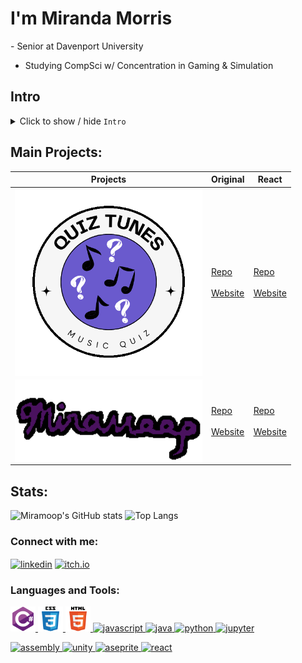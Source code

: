 <h1 align="left">I'm Miranda Morris</h1>
- Senior at Davenport University 

- Studying CompSci w/ Concentration in Gaming & Simulation
  
## Intro
<details>
    <summary>Click to show / hide <code>Intro</code></summary><br>



[[↑ Back to Top ↑]](#-table-of-contents)

</details>






  
<h2 align="left">Main Projects:</h2>

| Projects  | Original | React |
| ------------- | ------------- | ------------- |
| <img align="center" src="QuizTunesLogo.png" alt="Quiz Tunes Logo" width="300">  | [Repo](https://github.com/Miramoop/Quiz-Tunes) <br><br> [Website](https://miramoop.github.io/Quiz-Tunes)  | [Repo](https://github.com/Miramoop/Quiz-Tunes-React) <br><br> [Website](https://www.quiztunes.com/) |
| <img align="center" src="miramoopLogo.png" alt="Miramoop Logo" width="300">  | [Repo](https://github.com/Miramoop/miramoop.github.io) <br><br> [Website](https://miramoop.github.io/) | [Repo](https://github.com/Miramoop/miramoop-github-io-react) <br><br> [Website](https://www.miramoop.com/) |

  
<h2 align="left">Stats:</h2>

![Miramoop's GitHub stats](https://github-readme-stats.vercel.app/api?username=miramoop&hide=contribs&show_icons=true&theme=transparent)
![Top Langs](https://github-readme-stats.vercel.app/api/top-langs/?username=miramoop&hide_progress=true)

<h3 align="left">Connect with me:</h3>
<p align="left">
<a href="https://linkedin.com/in/mirandamorris845" target="blank"><img align="center" src="https://raw.githubusercontent.com/rahuldkjain/github-profile-readme-generator/master/src/images/icons/Social/linked-in-alt.svg" alt="linkedin" height="30" width="40" /></a>
<a href="https://juniperistic.itch.io/" target="blank"><img align="center" src="https://static-00.iconduck.com/assets.00/itch-io-icon-512x512-wwio9bi8.png" alt="itch.io" height="40" width="40" /></a>
</p>

<h3 align="left">Languages and Tools:</h3>
<p align="left"> <a href="https://www.w3schools.com/cs/" target="_blank" rel="noreferrer"> <img src="https://raw.githubusercontent.com/devicons/devicon/master/icons/csharp/csharp-original.svg" alt="csharp" width="40" height="40"/> </a> <a href="https://www.w3schools.com/css/" target="_blank" rel="noreferrer"> <img src="https://raw.githubusercontent.com/devicons/devicon/master/icons/css3/css3-original-wordmark.svg" alt="css3" width="40" height="40"/> </a> <a href="https://html.spec.whatwg.org/multipage/" target="_blank" rel="noreferrer"> <img src="https://raw.githubusercontent.com/devicons/devicon/master/icons/html5/html5-original-wordmark.svg" alt="html5" width="40" height="40"/> </a> <a href="https://developer.mozilla.org/en-US/docs/Web/JavaScript" target="_blank" rel="noreferrer"> <img src="https://static.vecteezy.com/system/resources/previews/027/127/560/original/javascript-logo-javascript-icon-transparent-free-png.png" alt="javascript" width="40" height="40"/> </a>  <a href="https://docs.oracle.com/javase/specs/index.html" target="_blank" rel="noreferrer"> <img src="https://upload.wikimedia.org/wikipedia/en/thumb/3/30/Java_programming_language_logo.svg/800px-Java_programming_language_logo.svg.png" alt="java" width="40" height="40"/> </a> <a href="https://www.python.org/doc/" target="_blank" rel="noreferrer"> <img src="https://upload.wikimedia.org/wikipedia/commons/thumb/c/c3/Python-logo-notext.svg/800px-Python-logo-notext.svg.png" alt="python" width="40" height="40"/> </a>  <a href="https://jupyter.org/" target="_blank" rel="noreferrer"> <img src="https://upload.wikimedia.org/wikipedia/commons/thumb/3/38/Jupyter_logo.svg/1200px-Jupyter_logo.svg.png" alt="jupyter" width="40" height="40"/></p> <a href="https://en.wikipedia.org/wiki/Assembly_language" target="_blank" rel="noreferrer"> <img src="https://static-00.iconduck.com/assets.00/assembly-icon-1024x1024-lc5e1bk1.png" alt="assembly" width="40" height="40"/> <a href="https://unity.com/" target="_blank" rel="noreferrer"> <img src="https://www.vectorlogo.zone/logos/unity3d/unity3d-icon.svg" alt="unity" width="40" height="40"/> </a> <a href="https://www.aseprite.org/" target="_blank" rel="noreferrer"> <img src="https://community.aseprite.org/uploads/default/original/2X/6/66c33251292331d29585d32632c3870651b66e01.png" alt="aseprite" width="40" height="40"/><a href="https://react.dev/" target="_blank" rel="noreferrer"> <img src="https://upload.wikimedia.org/wikipedia/commons/thumb/3/30/React_Logo_SVG.svg/120px-React_Logo_SVG.svg.png" alt="react" width="40" height="40"/>

</p>



<!--<p><img align="left" src="https://github-readme-stats.vercel.app/api/top-langs?username=juniperistic&show_icons=true&locale=en&layout=compact" alt="juniperistic" /></p>  -->


